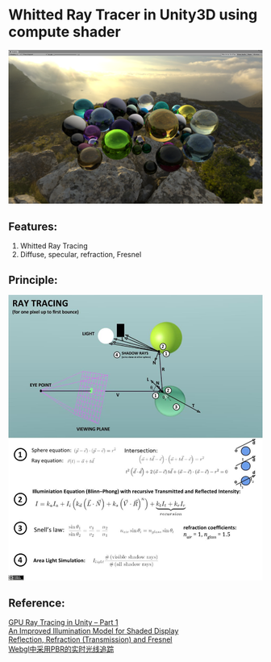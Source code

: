 # Whitted Ray Tracer in Unity3D using compute shader

![DemoScreenShot](Screenshot/1.png)

## Features:
1. Whitted Ray Tracing
2. Diffuse, specular, refraction, Fresnel

## Principle:
![DemoScreenShot](Screenshot/2.jpg)


## Reference:
[GPU Ray Tracing in Unity – Part 1](http://blog.three-eyed-games.com/2018/05/03/gpu-ray-tracing-in-unity-part-1/)   
[An Improved Illumination Model for Shaded Display](https://dl.acm.org/doi/pdf/10.1145/358876.358882)   
[Reflection, Refraction (Transmission) and Fresnel](https://www.scratchapixel.com/lessons/3d-basic-rendering/introduction-to-shading/reflection-refraction-fresnel)   
[Webgl中采用PBR的实时光线追踪](https://zhuanlan.zhihu.com/p/58692781)

